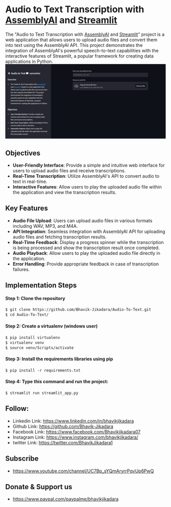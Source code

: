 # Audio to Text Transcription with [AssemblyAI](https://www.assemblyai.com/) and [Streamlit](https://streamlit.io/)


The "Audio to Text Transcription with [AssemblyAI](https://www.assemblyai.com/) and [Streamlit](https://streamlit.io/)" project is a web application that allows users to upload audio files and convert them into text using the AssemblyAI API. This project demonstrates the integration of AssemblyAI's powerful speech-to-text capabilities with the interactive features of Streamlit, a popular framework for creating data applications in Python.
![alt text](./src/user_interface.png)

## Objectives

- **User-Friendly Interface**: Provide a simple and intuitive web interface for users to upload audio files and receive transcriptions.
- **Real-Time Transcription**: Utilize AssemblyAI's API to convert audio to text in real-time.
- **Interactive Features**: Allow users to play the uploaded audio file within the application and view the transcription results.

## Key Features

- **Audio File Upload**: Users can upload audio files in various formats including WAV, MP3, and M4A.
- **API Integration**: Seamless integration with AssemblyAI API for uploading audio files and fetching transcription results.
- **Real-Time Feedback**: Display a progress spinner while the transcription is being processed and show the transcription result once completed.
- **Audio Playback**: Allow users to play the uploaded audio file directly in the application.
- **Error Handling**: Provide appropriate feedback in case of transcription failures.

## Implementation Steps

#### Step 1: Clone the repository
    $ git clone https://github.com/Bhavik-Jikadara/Audio-To-Text.git
    $ cd Audio-To-Text/

#### Step 2: Create a virtualenv (windows user)
    $ pip install virtualenv
    $ virtualenv venv
    $ source venv/Scripts/activate

#### Step 3: Install the requirements libraries using pip
    $ pip install -r requirements.txt

#### Step 4: Type this command and run the project:
    $ streamlit run streamlit_app.py

## Follow:
* Linkedin Link: https://www.linkedin.com/in/bhavikjikadara
* Github Link: https://github.com/Bhavik-Jikadara
* Facebook Link: https://www.facebook.com/Bhavikjikadara07
* Instagram Link: https://www.instagram.com/bhavikjikadara/
* twitter Link: https://twitter.com/BhavikJikadara1

##  Subscribe
* https://www.youtube.com/channel/UC7Bp_sYQmAryrrPqvUp6PwQ

##  Donate & Support us
* https://www.paypal.com/paypalme/bhavikjikadara
